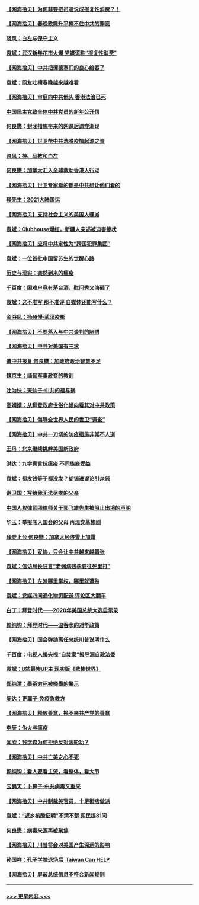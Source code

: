 #### [【网海拾贝】为何非要把吊唁说成报复性消费？！](../pages/nsc993/n12753738.md?t=02152251) 
#### [【网海拾贝】春晚歌舞升平掩不住中共的罪恶](../pages/nsc993/n12752025.md?t=02152251) 
#### [晓风：白左与保守主义](../pages/nsc993/n12752016.md?t=02152251) 
#### [袁斌：武汉新年花市火爆 党媒谎称“报复性消费”](../pages/nsc993/n12751938.md?t=02152251) 
#### [【网海拾贝】中共把谭德塞们的良心给吞了](../pages/nsc993/n12750636.md?t=02152251) 
#### [袁斌：网友吐槽春晚越来越难看](../pages/nsc993/n12750619.md?t=02152251) 
#### [【网海拾贝】审庭向中共低头 香港法治已死](../pages/nsc993/n12748910.md?t=02152251) 
#### [中国民主党致全体中共党员的新年公开信](../pages/nsc993/n12747581.md?t=02152251) 
#### [何良懋：封闭措施带来的网课后遗症渐现](../pages/nsc993/n12747478.md?t=02152251) 
#### [【网海拾贝】世卫帮中共洗脱疫情起源之责](../pages/nsc993/n12746838.md?t=02152251) 
#### [晓风：神、马教和白左](../pages/nsc993/n12746828.md?t=02152251) 
#### [何良懋：加拿大汇入全球救助香港人行动](../pages/nsc993/n12746719.md?t=02152251) 
#### [【网海拾贝】世卫专家看的都是中共想让他们看的](../pages/nsc993/n12744865.md?t=02152251) 
#### [释先生：2021大陆国运](../pages/nsc993/n12744813.md?t=02152251) 
#### [【网海拾贝】支持社会主义的美国人骤减](../pages/nsc993/n12742476.md?t=02152251) 
#### [袁斌：Clubhouse爆红，新疆人亲述被迫害惨状](../pages/nsc993/n12742407.md?t=02152251) 
#### [【网海拾贝】应将中共定性为“跨国犯罪集团”](../pages/nsc993/n12740430.md?t=02152251) 
#### [袁斌：一位首批中国留苏生的觉醒心路](../pages/nsc993/n12740396.md?t=02152251) 
#### [历史与现实：突然到来的瘟疫](../pages/nsc993/n12738507.md?t=02152251) 
#### [千百度：困难户竟有茅台酒，慰问秀又演砸了](../pages/nsc993/n12738362.md?t=02152251) 
#### [袁斌：这不准写 那不准评 自媒体还能写什么？](../pages/nsc993/n12737833.md?t=02152251) 
#### [金浴凤：扬州慢‧武汉疫影](../pages/nsc993/n12737248.md?t=02152251) 
#### [【网海拾贝】不要落入与中共谈判的陷阱](../pages/nsc993/n12735229.md?t=02152251) 
#### [【网海拾贝】中共对美国有三求](../pages/nsc993/n12735197.md?t=02152251) 
#### [遭中共报复 何良懋：加政府政治智慧不足](../pages/nsc993/n12734323.md?t=02152251) 
#### [魏京生：缅甸军事政变的教训](../pages/nsc993/n12732470.md?t=02152251) 
#### [吐为快：天仙子·中共的福与祸](../pages/nsc993/n12732165.md?t=02152251) 
#### [高婧婧：从拜登政府世俗化倾向看其对中共政策](../pages/nsc993/n12730028.md?t=02152251) 
#### [【网海拾贝】侮辱全世界人民的世卫“调查”](../pages/nsc993/n12727884.md?t=02152251) 
#### [【网海拾贝】中共一刀切的防疫措施非常不人道](../pages/nsc993/n12724879.md?t=02152251) 
#### [王丹：北京继续挑衅美国新政府](../pages/nsc993/n12722456.md?t=02152251) 
#### [洪达：九字真言抗瘟疫 不同族裔受益](../pages/nsc993/n12722448.md?t=02152251) 
#### [袁斌：都发钱等于都没发？胡锡进谬论引众怒](../pages/nsc993/n12722393.md?t=02152251) 
#### [谢卫国：写给我无法尽孝的父亲](../pages/nsc993/n12720325.md?t=02152251) 
#### [中国人权律师团律师关于郭飞雄先生被阻止出境的声明](../pages/nsc993/n12720203.md?t=02152251) 
#### [华玉：举报闯入国会的父母 再现文革惨剧](../pages/nsc993/n12719070.md?t=02152251) 
#### [拜登上台 何良懋：加拿大经济雪上加霜](../pages/nsc993/n12718943.md?t=02152251) 
#### [【网海拾贝】妥协，只会让中共越来越嚣张](../pages/nsc993/n12717392.md?t=02152251) 
#### [袁斌：信访局长狂言“老弱病残孕要往死里打”](../pages/nsc993/n12717343.md?t=02152251) 
#### [【网海拾贝】左派哪里掌权，哪里就遭殃](../pages/nsc993/n12715009.md?t=02152251) 
#### [袁斌：党媒四问通化物资配送 评论区大翻车](../pages/nsc993/n12714950.md?t=02152251) 
#### [白丁：拜登时代——2020年美国总统大选启示录](../pages/nsc993/n12714920.md?t=02152251) 
#### [颜纯钩：拜登时代——温吞水的对华政策](../pages/nsc993/n12713245.md?t=02152251) 
#### [【网海拾贝】国会弹劾离任总统川普说明什么](../pages/nsc993/n12712816.md?t=02152251) 
#### [千百度：电视人揭央视“自焚案”报导源自政法委](../pages/nsc993/n12709760.md?t=02152251) 
#### [袁斌：B站最惨UP主 现实版《悲惨世界》](../pages/nsc993/n12709686.md?t=02152251) 
#### [郑纯清：墨茶穷死被搽墨的警示](../pages/nsc993/n12709262.md?t=02152251) 
#### [陈达：更漏子·免疫急救方](../pages/nsc993/n12709244.md?t=02152251) 
#### [【网海拾贝】释放善意，换不来共产党的善意](../pages/nsc993/n12708361.md?t=02152251) 
#### [李辰：伪火与瘟疫](../pages/nsc993/n12707981.md?t=02152251) 
#### [闻欣：钱学森为何拒绝反对法轮功？](../pages/nsc993/n12707407.md?t=02152251) 
#### [【网海拾贝】中共亡美之心不死](../pages/nsc993/n12707621.md?t=02152251) 
#### [颜纯钩：看人要看主流，看整体，看大节](../pages/nsc993/n12707536.md?t=02152251) 
#### [云鹤天：卜算子‧中共病毒又重来](../pages/nsc993/n12707408.md?t=02152251) 
#### [【网海拾贝】中共制裁美官员，十足街痞做派](../pages/nsc993/n12705115.md?t=02152251) 
#### [袁斌：“返乡核酸证明”不清不楚 网民提81问](../pages/nsc993/n12704982.md?t=02152251) 
#### [何良懋：病毒来源再被聚焦](../pages/nsc993/n12704944.md?t=02152251) 
#### [【网海拾贝】川普将会对美国产生深远的影响](../pages/nsc993/n12703045.md?t=02152251) 
#### [孙国祥：孔子学院退场后  Taiwan Can HELP](../pages/nsc993/n12702430.md?t=02152251) 
#### [【网海拾贝】屏蔽总统信息不符合新闻规则](../pages/nsc993/n12699998.md?t=02152251) 

----
#### [ >>> 更早内容 <<< ](../indexes/nsc993-earlier.md)
